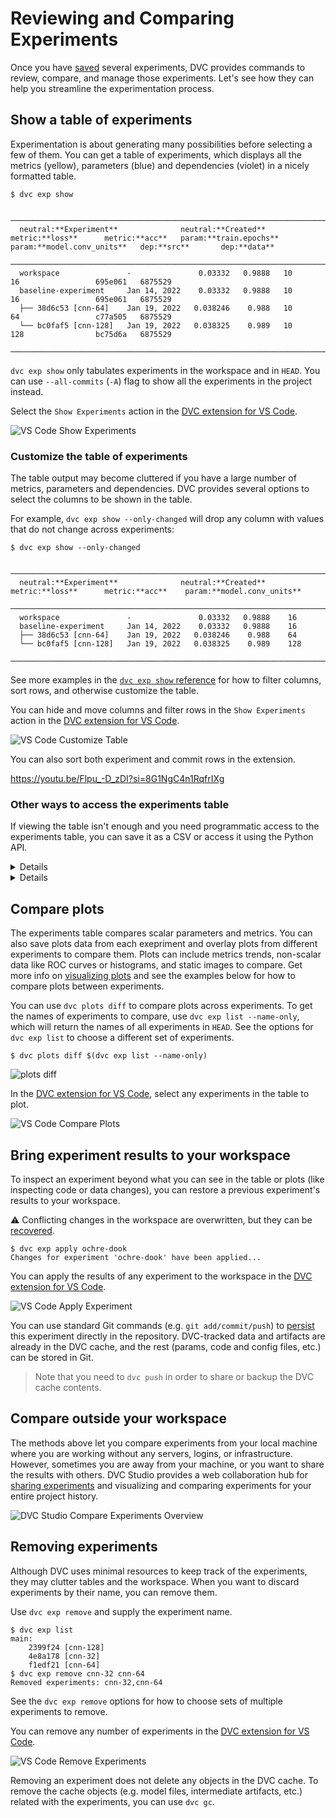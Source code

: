 # Reviewing and Comparing Experiments

Once you have [saved] several experiments, DVC provides commands to review,
compare, and manage those experiments. Let's see how they can help you
streamline the experimentation process.

[saved]: /doc/user-guide/experiment-management#save-experiments

## Show a table of experiments

Experimentation is about generating many possibilities before selecting a few of
them. You can get a table of experiments, which displays all the metrics
(yellow), parameters (blue) and <abbr>dependencies</abbr> (violet) in a nicely
formatted table.

<toggle>

<tab title="DVC CLI">

```cli
$ dvc exp show
```

```dvctable
 ────────────────────────────────────────────────────────────────────────────────────────────────────────────────
  neutral:**Experiment**              neutral:**Created**            metric:**loss**      metric:**acc**   param:**train.epochs**   param:**model.conv_units**   dep:**src**       dep:**data**
 ────────────────────────────────────────────────────────────────────────────────────────────────────────────────
  workspace               -               0.03332   0.9888   10             16                 695e061   6875529
  baseline-experiment     Jan 14, 2022    0.03332   0.9888   10             16                 695e061   6875529
  ├── 38d6c53 [cnn-64]    Jan 19, 2022   0.038246    0.988   10             64                 c77a505   6875529
  └── bc0faf5 [cnn-128]   Jan 19, 2022   0.038325    0.989   10             128                bc75d6a   6875529
 ────────────────────────────────────────────────────────────────────────────────────────────────────────────────
```

`dvc exp show` only tabulates experiments in the workspace and in `HEAD`. You
can use `--all-commits` (`-A`) flag to show all the experiments in the project
instead.

</tab>

<tab title="VSCode Extension">

Select the `Show Experiments` action in the [DVC extension for VS Code].

![VS Code Show Experiments](/img/vscode-show-experiments.png)

</tab>

</toggle>

### Customize the table of experiments

The table output may become cluttered if you have a large number of metrics,
parameters and dependencies. DVC provides several options to select the columns
to be shown in the table.

<toggle>

<tab title="DVC CLI">

For example, `dvc exp show --only-changed` will drop any column with values that
do not change across experiments:

```cli
$ dvc exp show --only-changed
```

```dvctable
 ───────────────────────────────────────────────────────────────────────────────
  neutral:**Experiment**              neutral:**Created**            metric:**loss**      metric:**acc**    param:**model.conv_units**
 ───────────────────────────────────────────────────────────────────────────────
  workspace               -               0.03332   0.9888    16
  baseline-experiment     Jan 14, 2022    0.03332   0.9888    16
  ├── 38d6c53 [cnn-64]    Jan 19, 2022   0.038246    0.988    64
  └── bc0faf5 [cnn-128]   Jan 19, 2022   0.038325    0.989    128
 ───────────────────────────────────────────────────────────────────────────────
```

See more examples in the
[`dvc exp show` reference](/doc/command-reference/exp/show#examples) for how to
filter columns, sort rows, and otherwise customize the table.

</tab>

<tab title="VSCode Extension">

You can hide and move columns and filter rows in the `Show Experiments` action
in the [DVC extension for VS Code].

![VS Code Customize Table](/img/vscode-customize-table.gif)

You can also sort both experiment and commit rows in the extension.

https://youtu.be/Flpu_-D_zDI?si=8G1NgC4n1RqfrIXg

</tab>

</toggle>

### Other ways to access the experiments table

If viewing the table isn't enough and you need programmatic access to the
experiments table, you can save it as a CSV or access it using the Python API.

<details>

#### Get experiments table in CSV

`dvc exp show` can also output the table in CSV, with `--csv`. It includes all
the data found in the table.

```cli
$ dvc exp show --csv
```

```csv
Experiment,rev,typ,Created,parent,loss,acc,train.epochs,model.conv_units
,workspace,baseline,,,0.236574187874794,0.9126999974250793,10,16
baseline-experiment,23ceb4a,baseline,2021-09-06T23:38:07,,0.236574187874794,0.9126999974250793,10,16
cnn-64,6d13f33,branch_commit,2021-09-09T13:06:05,,0.2338544875383377,0.9153000116348267,10,64
cnn-128,69503c6,branch_commit,2021-09-09T12:53:51,,0.2324332743883133,0.9160000085830688,10,128
```

For example, let's parse the CSV output with [csvkit] to get a statistical
summary about the experiments:

```cli
$ dvc exp show --csv | csvstat
...
7. "acc"

        Type of data:          Number
        Contains null values:  False
        Unique values:         5
        Smallest value:        0.9127
        Largest value:         0.9167
        Sum:                   5.4895
        Mean:                  0.914917
        Median:                0.91565
        StDev:                 0.001774
        Most common values:    0.9127 (2x)
                               0.9167 (1x)
                               0.9153 (1x)
                               0.9161 (1x)
                               0.916 (1x)
...
```

[csvkit]: https://csvkit.readthedocs.io/en/latest/

</details>

<details>

#### Get experiments table in Python API

The experiments table is also available in the DVC Python API:

```py
import dvc.api

exps = dvc.api.exp_show()
```

This returns a list of dictionaries, where each dictionary represents an
experiment:

```json
[
  {
    "Experiment": "paled-acre",
    "rev": "883442c",
    "Created": "Apr 19, 2023",
    "dice_multi": 0.8590125166103912,
    "train.arch": "squeezenet1_1"
  },
  {
    "Experiment": "vocal-suer",
    "rev": "231e504",
    "Created": "Apr 19, 2023",
    "dice_multi": 0.8997336177828745,
    "train.arch": "resnet34"
  },
  {
    "Experiment": "banal-hogs",
    "rev": "ff4a08a",
    "Created": "Apr 19, 2023",
    "dice_multi": 0.8758231459806097,
    "train.arch": "alexnet"
  }
]
```

The format returned by `dvc.api.exp_show()` can be directly converted to a
[Pandas DataFrame](https://pandas.pydata.org/docs/reference/api/pandas.DataFrame.html):

```py
import dvc.api
import pandas as pd

df = pd.DataFrame(dvc.api.exp_show())
```

</details>

## Compare plots

The experiments table compares scalar parameters and metrics. You can also save
plots data from each exepriment and overlay plots from different experiments to
compare them. Plots can include metrics trends, non-scalar data like ROC curves
or histograms, and static images to compare. Get more info on [visualizing
plots] and see the examples below for how to compare plots between experiments.

<toggle>

<tab title="DVC CLI">

You can use `dvc plots diff` to compare plots across experiments. To get the
names of experiments to compare, use `dvc exp list --name-only`, which will
return the names of all experiments in `HEAD`. See the options for
`dvc exp list` to choose a different set of experiments.

```cli
$ dvc plots diff $(dvc exp list --name-only)
```

![plots diff](/img/dvclive_exp_tracking_plots_diff.svg)

</tab>

<tab title="VSCode Extension">

In the [DVC extension for VS Code], select any experiments in the table to plot.

![VS Code Compare Plots](/img/vscode-compare-plots.gif)

</tab>

</toggle>

[visualizing plots]: /doc/user-guide/experiment-management/visualizing-plots

## Bring experiment results to your workspace

To inspect an experiment beyond what you can see in the table or plots (like
inspecting code or data changes), you can restore a previous experiment's
results to your workspace.

⚠️ Conflicting changes in the workspace are overwritten, but they can be
[recovered].

[recovered]:
  /doc/command-reference/exp/apply#expand-for-details-on-reverting-object-object

<toggle>

<tab title="DVC CLI">

```cli
$ dvc exp apply ochre-dook
Changes for experiment 'ochre-dook' have been applied...
```

</tab>

<tab title="VSCode Extension">

You can apply the results of any experiment to the workspace in the [DVC
extension for VS Code].

![VS Code Apply Experiment](/img/vscode-apply-experiment.gif)

</tab>

</toggle>

You can use standard Git commands (e.g. `git add/commit/push`) to [persist] this
experiment directly in the <abbr>repository</abbr>. DVC-tracked data and
artifacts are already in the DVC cache, and the rest (params, code and config
files, etc.) can be stored in Git.

> Note that you need to `dvc push` in order to share or backup the DVC cache
> contents.

## Compare outside your workspace

The methods above let you compare experiments from your local machine where you
are working without any servers, logins, or infrastructure. However, sometimes
you are away from your machine, or you want to share the results with others.
DVC Studio provides a web collaboration hub for [sharing experiments] and
visualizing and comparing experiments for your entire project history.

![DVC Studio Compare Experiments Overview](/img/studio-compare-exps-overview.gif)

## Removing experiments

Although DVC uses minimal resources to keep track of the experiments, they may
clutter tables and the workspace. When you want to discard experiments by their
name, you can remove them.

Use `dvc exp remove` and supply the experiment name.

<toggle>

<tab title="DVC CLI">

```cli
$ dvc exp list
main:
    2399f24 [cnn-128]
    4e8a178 [cnn-32]
    f1edf21 [cnn-64]
$ dvc exp remove cnn-32 cnn-64
Removed experiments: cnn-32,cnn-64
```

See the `dvc exp remove` options for how to choose sets of multiple experiments
to remove.

</tab>

<tab title="VSCode Extension">

You can remove any number of experiments in the [DVC extension for VS Code].

![VS Code Remove Experiments](/img/vscode-remove-experiments.gif)

</tab>

</toggle>

Removing an experiment does not delete any objects in the DVC
<abbr>cache</abbr>. To remove the cache objects (e.g. model files, intermediate
artifacts, etc.) related with the experiments, you can use `dvc gc`.

[dvc extension for vs code]:
  https://marketplace.visualstudio.com/items?itemName=Iterative.dvc
[sharing experiments]: /doc/user-guide/experiment-management/sharing-experiments
[persist]:
  /doc/user-guide/experiment-management/sharing-experiments#persist-experiment
